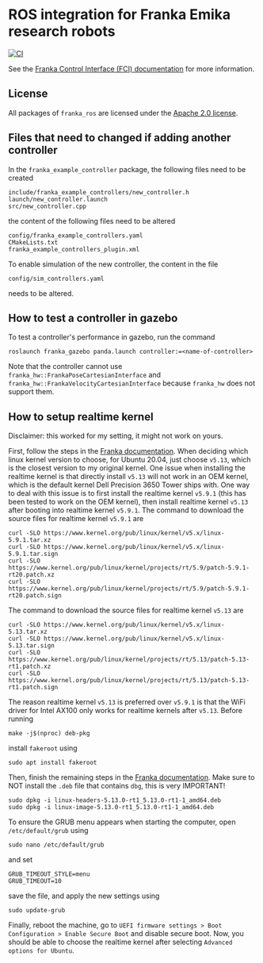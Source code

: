 # ROS integration for Franka Emika research robots

[![CI](https://github.com/frankaemika/franka_ros/actions/workflows/ci.yml/badge.svg)](https://github.com/frankaemika/franka_ros/actions/workflows/ci.yml)


See the [Franka Control Interface (FCI) documentation][fci-docs] for more information.

## License

All packages of `franka_ros` are licensed under the [Apache 2.0 license][apache-2.0].

[apache-2.0]: https://www.apache.org/licenses/LICENSE-2.0.html
[fci-docs]: https://frankaemika.github.io/docs

## Files that need to changed if adding another controller

In the `franka_example_controller` package, the following files need to be created

```
include/franka_example_controllers/new_controller.h
launch/new_controller.launch
src/new_controller.cpp
```

the content of the following files need to be altered

```
config/franka_example_controllers.yaml
CMakeLists.txt
franka_example_controllers_plugin.xml
```

To enable simulation of the new controller, the content in the file

```
config/sim_controllers.yaml
```

needs to be altered.

## How to test a controller in gazebo

To test a controller's performance in gazebo, run the command

```console
roslaunch franka_gazebo panda.launch controller:=<name-of-controller>
```

Note that the controller cannot use `franka_hw::FrankaPoseCartesianInterface` and `franka_hw::FrankaVelocityCartesianInterface` because `franka_hw` does not support them.

## How to setup realtime kernel

Disclaimer: this worked for my setting, it might not work on yours.

First, follow the steps in the [Franka documentation](https://frankaemika.github.io/docs/installation_linux.html#setting-up-the-real-time-kernel). When deciding which linux kernel version to choose, for Ubuntu 20.04, just choose `v5.13`, which is the closest version to my original kernel. One issue when installing the realtime kernel is that directly install `v5.13` will not work in an OEM kernel, which is the default kernel Dell Precision 3650 Tower ships with. One way to deal with this issue is to first install the realtime kernel `v5.9.1` (this has been tested to work on the OEM kernel), then install realtime kernel `v5.13` after booting into realtime kernel `v5.9.1`. The command to download the source files for realtime kernel `v5.9.1` are 

```console
curl -SLO https://www.kernel.org/pub/linux/kernel/v5.x/linux-5.9.1.tar.xz
curl -SLO https://www.kernel.org/pub/linux/kernel/v5.x/linux-5.9.1.tar.sign
curl -SLO https://www.kernel.org/pub/linux/kernel/projects/rt/5.9/patch-5.9.1-rt20.patch.xz
curl -SLO https://www.kernel.org/pub/linux/kernel/projects/rt/5.9/patch-5.9.1-rt20.patch.sign
```

The command to download the source files for realtime kernel `v5.13` are 

```console
curl -SLO https://www.kernel.org/pub/linux/kernel/v5.x/linux-5.13.tar.xz
curl -SLO https://www.kernel.org/pub/linux/kernel/v5.x/linux-5.13.tar.sign
curl -SLO https://www.kernel.org/pub/linux/kernel/projects/rt/5.13/patch-5.13-rt1.patch.xz
curl -SLO https://www.kernel.org/pub/linux/kernel/projects/rt/5.13/patch-5.13-rt1.patch.sign
```

The reason realtime kernel `v5.13` is preferred over `v5.9.1` is that the WiFi driver for Intel AX100 only works for realtime kernels after `v5.13`. Before running

```console
make -j$(nproc) deb-pkg
```

install `fakeroot` using

```console
sudo apt install fakeroot
```

Then, finish the remaining steps in the [Franka documentation](https://frankaemika.github.io/docs/installation_linux.html#setting-up-the-real-time-kernel). Make sure to NOT install the `.deb` file that contains `dbg`, this is very IMPORTANT! 

```console
sudo dpkg -i linux-headers-5.13.0-rt1_5.13.0-rt1-1_amd64.deb
sudo dpkg -i linux-image-5.13.0-rt1_5.13.0-rt1-1_amd64.deb
```

To ensure the GRUB menu appears when starting the computer, open `/etc/default/grub` using

```console
sudo nano /etc/default/grub
```

and set

```config
GRUB_TIMEOUT_STYLE=menu
GRUB_TIMEOUT=10
```

save the file, and apply the new settings using

```console
sudo update-grub
```

Finally, reboot the machine, go to `UEFI firmware settings > Boot Configuration > Enable Secure Boot` and disable secure boot. Now, you should be able to choose the realtime kernel after selecting `Advanced options for Ubuntu`.
